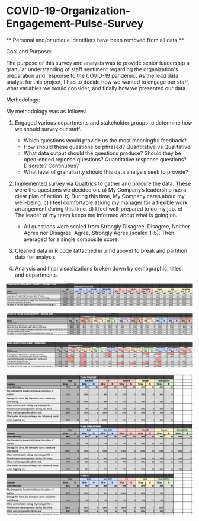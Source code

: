 # COVID-19-Organization-Engagement-Pulse-Survey

** Personal and/or unique identifiers have been removed from all data **

Goal and Purpose:

The purpose of this survey and analysis was to provide senior leadership a granular understanding of staff sentiment regarding the organization's preparation and response to the COVID-19 pandemic. As the lead data analyst for this project, I had to decide how we wanted to engage our staff, what variables we would consider, and finally how we presented our data. 

Methodology:

My methodology was as follows:

1) Engaged various departments and stakeholder groups to determine how we should survey our staff. 
    - Which questions would provide us the most meaningful feedback? 
    - How should these questions be phrased? Quantitative vs Qualitative. 
    - What data output should the questions produce? Should they be open-ended reponse questions? Quantitative response questions? Discrete? Continuous? 
    - What level of granuliarity should this data analysis seek to provide?
    
2) Implemented survey via Qualtrics to gather and procure the data. These were the questions we decided on. 
    a) My Company’s leadership has a clear plan of action.
    b) During this time, My Company cares about my well-being.
    c) I feel comfortable asking my manager for a flexible work arrangement during this time.
    d) I feel well-prepared to do my job.
    e) The leader of my team keeps me informed about what is going on.
    
    * All questions were scaled from Strongly Disagree, Disagree, Neither Agree nor Disagree, Agree, Strongly Agree (scaled 1-5). Then averaged for a single composite score. 
    
3) Cleaned data in R code (attached in .rmd above) to break and partition data for analysis.

4) Analysis and final visualizations broken down by demographic, titles, and departments. 

![Demographic Cuts](https://github.com/artwang31/COVID-19-Organization-Engagement-Pulse-Survey/blob/main/Demographic%20Cuts.png)

![Title Cuts](https://github.com/artwang31/COVID-19-Organization-Engagement-Pulse-Survey/blob/main/Title%20Cuts.png)

![Department Cuts](https://github.com/artwang31/COVID-19-Organization-Engagement-Pulse-Survey/blob/main/Department%20Cuts.png)

![Department Demographic Cuts](https://github.com/artwang31/COVID-19-Organization-Engagement-Pulse-Survey/blob/main/Department%20Demographic%20Cuts.png)

